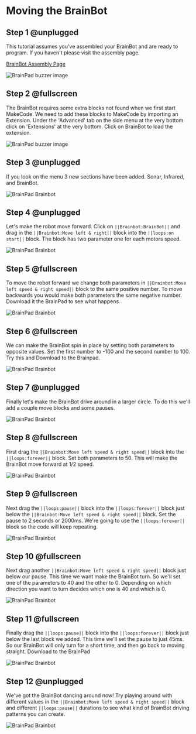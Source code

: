 


# Moving the BrainBot

## Step 1 @unplugged

This tutorial assumes you've assembled your BrainBot and are ready to program. If you haven't please visit the assembly page. 

[BrainBot Assembly Page](https://www.brainpad.com/lessons/brainbot-assembly/)

![BrainPad buzzer image](docs/static/images/brainbotbuild.gif)

## Step 2 @fullscreen

The BrainBot requires some extra blocks not found when we first start MakeCode. We need to add these blocks to MakeCode by importing an Extension. Under the 'Advanced' tab on the side menu at the very bottom click on 'Extensions' at the very bottom. Click on BrainBot to load the extension. 

![BrainPad buzzer image](docs/static/images/brainbot.jpg)


## Step 3 @unplugged

If you look on the menu 3 new sections have been added. Sonar, Infrared, and BrainBot.

![BrainPad Brainbot](docs/static/images/brainbotblocks.jpg)

## Step 4 @unplugged

Let's make the robot move forward. Click on ``||Brainbot:BrainBot||`` and drag in the ``||Brainbot:Move left & right||`` block into the ``||loops:on start||`` block. The block has two parameter one for each motors speed. 

![BrainPad Brainbot](docs/static/images/brainbotMoveForward.gif)

## Step 5 @fullscreen

To move the robot forward we change both parameters in ``||Brainbot:Move left speed & right speed||`` block to the same positive number. To move backwards you would make both parameters the same negative number. Download it the BrainPad to see what happens. 

![BrainPad Brainbot](docs/static/images/robotspeed.gif)


## Step 6 @fullscreen

We can make the BrainBot spin in place by setting both parameters to opposite values. Set the first number to -100 and the second number to 100.
Try this and Download to the Brainpad. 

![BrainPad Brainbot](docs/static/images/spinning.gif)


## Step 7 @unplugged

Finally let's make the BrainBot drive around in a larger circle. To do this we'll add a couple move blocks and some pauses. 

![BrainPad Brainbot](docs/static/images/turning.gif)

## Step 8 @fullscreen

First drag the ``||Brainbot:Move left speed & right speed||`` block into the ``||loops:forever||`` block. Set both parameters to 50. This will make the BrainBot move forward at 1/2 speed. 

![BrainPad Brainbot](docs/static/images/brainbotTurn.jpg)


## Step 9 @fullscreen

Next drag the ``||loops:pause||`` block into the ``||loops:forever||`` block just below the ``||Brainbot:Move left speed & right speed||`` block. Set the pause to 2 seconds or 2000ms. We're going to use the ``||loops:forever||`` block so the code will keep repeating. 

![BrainPad Brainbot](docs/static/images/brainbotTurnPause.jpg)

## Step 10 @fullscreen

Next drag another ``||Brainbot:Move left speed & right speed||`` block just below our pause. This time we want make the BrainBot turn. So we'll set one of the parameters to 40 and the other to 0. Depending on which direction you want to turn decides which one is 40 and which is 0. 

![BrainPad Brainbot](docs/static/images/brainbotMovePauseMove.jpg)

## Step 11 @fullscreen

Finally drag the ``||loops:pause||`` block into the ``||loops:forever||`` block just below the last block we added. This time we'll set the pause to just 45ms. So our BrainBot will only turn for a short time, and then go back to moving straight. Download to the BrainPad

![BrainPad Brainbot](docs/static/images/brainbotMoveComplete.jpg)

## Step 12 @unplugged

We've got the BrainBot dancing around now! Try playing around with different values in the ``||Brainbot:Move left speed & right speed||`` block and different ``||loops:pause||`` durations to see what kind of BrainBot driving patterns you can create. 

![BrainPad Brainbot](docs/static/images/turning.gif) 